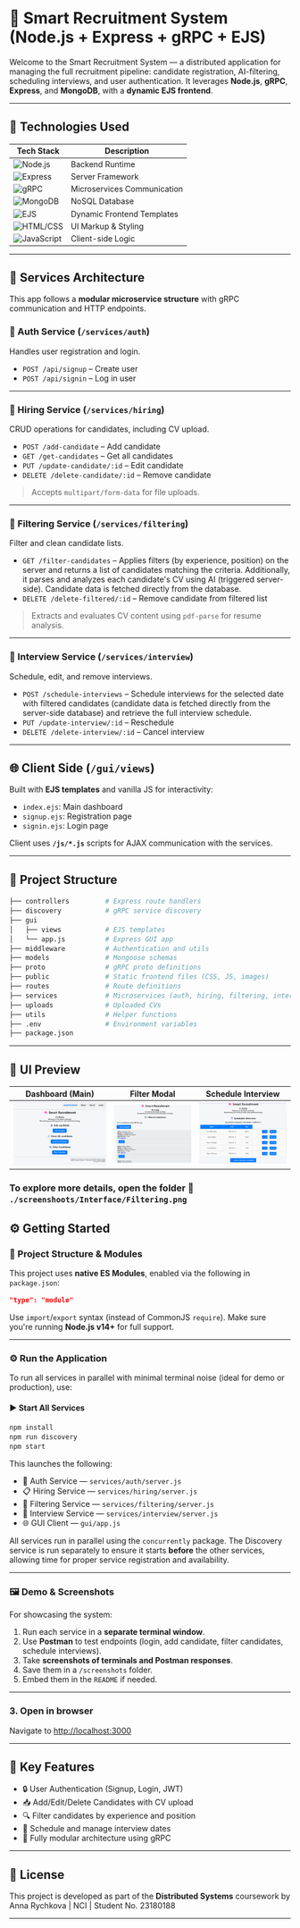 # 🧠 Smart Recruitment System (Node.js + Express + gRPC + EJS)

Welcome to the Smart Recruitment System — a distributed application for managing the full recruitment pipeline: candidate registration, AI-filtering, scheduling interviews, and user authentication. It leverages **Node.js**, **gRPC**, **Express**, and **MongoDB**, with a **dynamic EJS frontend**.

---

## 🚀 Technologies Used

| Tech Stack                                                                                               | Description                 |
| -------------------------------------------------------------------------------------------------------- | --------------------------- |
| ![Node.js](https://img.shields.io/badge/Node.js-339933?style=flat&logo=nodedotjs&logoColor=white)        | Backend Runtime             |
| ![Express](https://img.shields.io/badge/Express.js-000000?style=flat&logo=express&logoColor=white)       | Server Framework            |
| ![gRPC](https://img.shields.io/badge/gRPC-0000FF?style=flat&logo=grpc&logoColor=white)                   | Microservices Communication |
| ![MongoDB](https://img.shields.io/badge/MongoDB-4DB33D?style=flat&logo=mongodb&logoColor=white)          | NoSQL Database              |
| ![EJS](https://img.shields.io/badge/EJS-3178C6?style=flat&logo=ejs&logoColor=white)                      | Dynamic Frontend Templates  |
| ![HTML/CSS](https://img.shields.io/badge/HTML5/CSS3-E34F26?style=flat&logo=html5&logoColor=white)        | UI Markup & Styling         |
| ![JavaScript](https://img.shields.io/badge/JavaScript-F7DF1E?style=flat&logo=javascript&logoColor=black) | Client-side Logic           |

---

## 🧩 Services Architecture

This app follows a **modular microservice structure** with gRPC communication and HTTP endpoints.

### 🔐 Auth Service (`/services/auth`)

Handles user registration and login.

- `POST /api/signup` – Create user
- `POST /api/signin` – Log in user

---

### 👤 Hiring Service (`/services/hiring`)

CRUD operations for candidates, including CV upload.

- `POST /add-candidate` – Add candidate
- `GET /get-candidates` – Get all candidates
- `PUT /update-candidate/:id` – Edit candidate
- `DELETE /delete-candidate/:id` – Remove candidate

> Accepts `multipart/form-data` for file uploads.

---

### 🧹 Filtering Service (`/services/filtering`)

Filter and clean candidate lists.

- `GET /filter-candidates` – Applies filters (by experience, position) on the server and returns a list of candidates matching the criteria. Additionally, it parses and analyzes each candidate's CV using AI (triggered server-side). Candidate data is fetched directly from the database.
- `DELETE /delete-filtered/:id` – Remove candidate from filtered list

> Extracts and evaluates CV content using `pdf-parse` for resume analysis.

---

### 📅 Interview Service (`/services/interview`)

Schedule, edit, and remove interviews.

- `POST /schedule-interviews` – Schedule interviews for the selected date with filtered candidates (candidate data is fetched directly from the server-side database) and retrieve the full interview schedule.
- `PUT /update-interview/:id` – Reschedule
- `DELETE /delete-interview/:id` – Cancel interview

---

## 🌐 Client Side (`/gui/views`)

Built with **EJS templates** and vanilla JS for interactivity:

- `index.ejs`: Main dashboard
- `signup.ejs`: Registration page
- `signin.ejs`: Login page

Client uses **`/js/*.js`** scripts for AJAX communication with the services.

---

## 📂 Project Structure

```bash
├── controllers         # Express route handlers
├── discovery           # gRPC service discovery
├── gui
│   ├── views           # EJS templates
│   └── app.js          # Express GUI app
├── middleware          # Authentication and utils
├── models              # Mongoose schemas
├── proto               # gRPC proto definitions
├── public              # Static frontend files (CSS, JS, images)
├── routes              # Route definitions
├── services            # Microservices (auth, hiring, filtering, interview)
├── uploads             # Uploaded CVs
├── utils               # Helper functions
├── .env                # Environment variables
├── package.json
```

---

## 📸 UI Preview

| Dashboard (Main)                          | Filter Modal                                     | Schedule Interview                                 |
| ----------------------------------------- | ------------------------------------------------ | -------------------------------------------------- |
| ![UI](./screenshots/Interface/Hiring.png) | ![Filter](./screenshots/Interface/Filtering.png) | ![Schedule](./screenshots/Interface/Scheduled.png) |

### To explore more details, open the folder 📂 `./screenshoots/Interface/Filtering.png`

## ⚙️ Getting Started

### 🧱 Project Structure & Modules

This project uses **native ES Modules**, enabled via the following in `package.json`:

```json
"type": "module"
```

Use `import`/`export` syntax (instead of CommonJS `require`). Make sure you're running **Node.js v14+** for full support.

---

### ⚙️ Run the Application

To run all services in parallel with minimal terminal noise (ideal for demo or production), use:

#### ▶️ Start All Services

```bash
npm install
npm run discovery
npm start
```

This launches the following:

- 🧑 Auth Service — `services/auth/server.js`
- 📋 Hiring Service — `services/hiring/server.js`
- 🧠 Filtering Service — `services/filtering/server.js`
- 📆 Interview Service — `services/interview/server.js`
- 🌐 GUI Client — `gui/app.js`

All services run in parallel using the `concurrently` package.
The Discovery service is run separately to ensure it starts **before** the other services, allowing time for proper service registration and availability.

---

### 🖼️ Demo & Screenshots

For showcasing the system:

1. Run each service in a **separate terminal window**.
2. Use **Postman** to test endpoints (login, add candidate, filter candidates, schedule interviews).
3. Take **screenshots of terminals and Postman responses**.
4. Save them in a `/screenshots` folder.
5. Embed them in the `README` if needed.

---

### 3. Open in browser

Navigate to [http://localhost:3000](http://localhost:3000)

---

## 🧪 Key Features

- 🔒 User Authentication (Signup, Login, JWT)
- 📥 Add/Edit/Delete Candidates with CV upload
- 🔍 Filter candidates by experience and position
- 📅 Schedule and manage interview dates
- 📂 Fully modular architecture using gRPC

---

## 📜 License

This project is developed as part of the **Distributed Systems** coursework by
Anna Rychkova | NCI | Student No. 23180188

---
